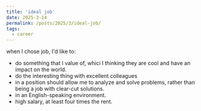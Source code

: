 ```yaml
---
title: 'ideal job'
date: 2025-3-14
permalink: /posts/2025/3/ideal-job/
tags:
  - career
---
```


when I chose job, I'd like to:
- do something that I value of, whici I thinking they are cool and have an impact on the world.
- do the interesting thing with excellent colleagues
- in a position should allow me to analyze and solve problems, rather than being a job with clear-cut solutions.
- in an English-speaking environment.
- high salary, at least four times the rent.








